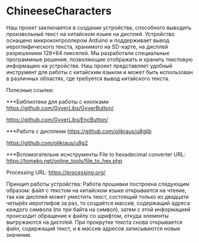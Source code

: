 # ChineeseCharacters

Наш проект заключается в создании устройства, способного выводить произвольный текст на китайском языке на дисплей. Устройство оснащено микроконтроллером Arduino и поддерживает вывод иероглифического текста, хранимого на SD-карте, на дисплей разрешением 128×64 пикселей. Мы разработали специальные программные решения, позволяющие отображать и хранить текстовую информацию на устройстве. Наш проект представляет удобный инструмент для работы с китайским языком и может быть использован в различных областях, где требуется вывод китайского текста.

Полезные ссылки:

***Библиотеки для работы с кнопками
https://github.com/GyverLibs/GyverButton/

https://github.com/GyverLibs/EncButton/


***Работа с дисплеем
https://github.com/olikraus/u8glib

https://github.com/olikraus/u8g2


***Вспомогательне иснструменты
File to hexadecimal converter URL: https://tomeko.net/online_tools/file_to_hex.php

Processing URL: https://processing.org/


Принцип работы устройства:
Работа прошивки построена следующим образом: файл с текстом на китайском языке открывается на чтение, так как дисплей может уместить текст, состоящий только из двадцати четырёх иероглифов за раз, то создаётся массив, содержащий адреса каждого символа (по три байта на символ), затем с этой информацией происходит обращение к файлу со шрифтом, откуда элементы выгружаются на дисплей. При прокрутке текста снова открывается файл, содержащий текст, и в массив адресов записываются новые значения.

